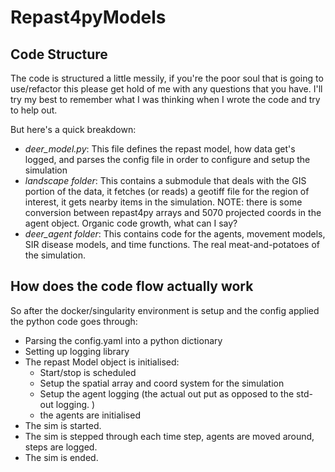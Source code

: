 # Repast4pyModels

## Code Structure

The code is structured a little messily, if you're the poor soul that is going to use/refactor this please get hold of me with any questions that you have. I'll try my best to remember what I was thinking when I wrote the code and try to help out.

But here's a quick breakdown:

  - *deer_model.py*: This file defines the repast model, how data get's logged, and parses the config file in order to configure and setup the simulation
  - *landscape folder*: This contains a submodule that deals with the GIS portion of the data, it fetches (or reads) a geotiff file for the region of interest, it gets nearby items in the simulation. NOTE: there is some conversion between repast4py arrays and 5070 projected coords in the agent object. Organic code growth, what can I say?
  - *deer_agent folder*: This contains code for the agents, movement models, SIR disease models, and time functions. The real meat-and-potatoes of the simulation.

## How does the code flow actually work

So after the docker/singularity environment is setup and the config applied the python code goes through:

  - Parsing the config.yaml into a python dictionary
  - Setting up logging library
  - The repast Model object is initialised:
    - Start/stop is scheduled
    - Setup the spatial array and coord system for the simulation
    - Setup the agent logging (the actual out put as opposed to the std-out logging. )
    - the agents are initialised
  - The sim is started.
  - The sim is stepped through each time step, agents are moved around, steps are logged.
  - The sim is ended.